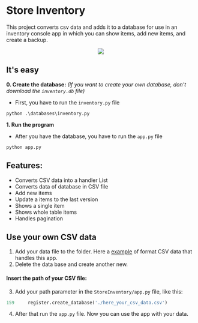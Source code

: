 # Store Inventory
This project converts csv data and adds it to a database for use in an inventory console app
in which you can show items, add new items, and create a backup.

<p align="center">
    <img src="https://github.com/windyludev/StoreInventory/blob/master/imgs/store_inventory.jpg"/>
</p>

## It's easy
**0. Create the database:** _(If you want to create your own database, don't download the `inventory.db` file)_
* First, you have to run the `inventory.py` file
```
python .\databases\inventory.py
```
**1. Run the program**
* After you have the database, you have to run the `app.py` file
```
python app.py
```

## Features:
* Converts CSV data into a handler List 
* Converts data of database in CSV file
* Add new items
* Update a items to the last version 
* Shows a single item
* Shows whole table items
* Handles pagination

## Use your own CSV data
1. Add your data file to the folder.
Here a [example](https://github.com/windyludev/StoreInventory/blob/master/backup/backup.csv) of format CSV data that handles this app.
2. Delete the data base and create another new.
#### Insert the path of your CSV file:
3. Add your path parameter in the `StoreInventory/app.py` file, like this:
```python
159     register.create_database('./here_your_csv_data.csv')
```
4. After that run the `app.py` file.
Now you can use the app with your data.
